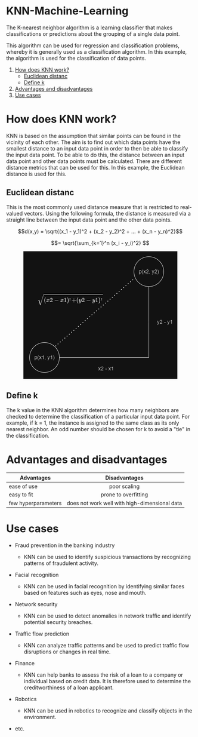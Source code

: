 # KNN-Machine-Learning

The K-nearest neighbor algorithm is a learning classifier that makes classifications or predictions about the grouping of a single data point.

This algorithm can be used for regression and classification problems, whereby it is generally used as a classification algorithm. In this example, the algorithm is used for the classification of data points.

1. [How does KNN work?](#how-does-KNN-work?)
   - [Euclidean distanc](#euclidean-distanc)
   - [Define k](#define-k)
2. [Advantages and disadvantages](#advantages-and-disadvantages)
3. [Use cases](#use-cases)

# How does KNN work?

KNN is based on the assumption that similar points can be found in the vicinity of each other. The aim is to find out which data points have the smallest distance to an input data point in order to then be able to classify the input data point.
To be able to do this, the distance between an input data point and other data points must be calculated. There are different distance metrics that can be used for this. In this example, the Euclidean distance is used for this.

## Euclidean distanc

This is the most commonly used distance measure that is restricted to real-valued vectors. Using the following formula, the distance is measured via a straight line between the input data point and the other data points.

$$d(x,y) = \sqrt{(x_1 - y_1)^2 + (x_2 - y_2)^2 + ... + (x_n - y_n)^2}$$

$$= \sqrt{\sum_{k=1}^n (x_i - y_i)^2} $$

<p align="center">
  <img src="./pictures/distance.png"/>
</p>

## Define k

The k value in the KNN algorithm determines how many neighbors are checked to determine the classification of a particular input data point. For example, if k = 1, the instance is assigned to the same class as its only nearest neighbor. An odd number should be chosen for k to avoid a "tie" in the classification.

# Advantages and disadvantages

| Advantages          |                 Disadvantages                 |
| ------------------- | :-------------------------------------------: |
| ease of use         |                 poor scaling                  |
| easy to fit         |             prone to overfitting              |
| few hyperparameters | does not work well with high-dimensional data |

# Use cases

- Fraud prevention in the banking industry

  - KNN can be used to identify suspicious transactions by recognizing patterns of fraudulent activity.

- Facial recognition

  - KNN can be used in facial recognition by identifying similar faces based on features such as eyes, nose and mouth.

- Network security

  - KNN can be used to detect anomalies in network traffic and identify potential security breaches.

- Traffic flow prediction

  - KNN can analyze traffic patterns and be used to predict traffic flow disruptions or changes in real time.

- Finance

  - KNN can help banks to assess the risk of a loan to a company or individual based on credit data. It is therefore used to determine the creditworthiness of a loan applicant.

- Robotics

  - KNN can be used in robotics to recognize and classify objects in the environment.

- etc.
